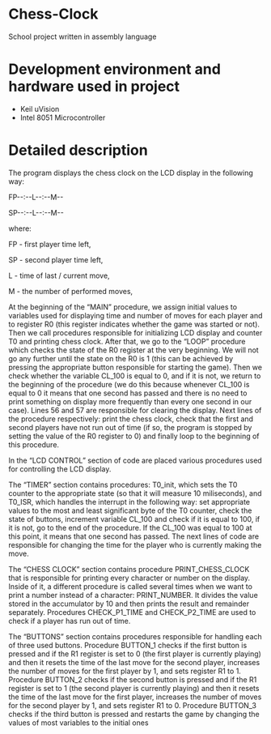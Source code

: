 # Chess-Clock
School project written in assembly language

# Development environment and hardware used in project
- Keil uVision
- Intel 8051 Microcontroller

# Detailed description
The program displays the chess clock on the LCD display in the following way:

FP--:--L--:--M--

SP--:--L--:--M--

where:

FP - first player time left,

SP - second player time left,

L - time of last / current move,

M - the number of performed moves,

At the beginning of the “MAIN” procedure, we assign initial values to variables used for displaying time and number of moves for each player and to register R0 (this register indicates whether the game was started or not). Then we call procedures responsible for initializing LCD display and counter T0 and printing chess  clock. After that, we go to the “LOOP” procedure which checks the state of the R0 register at the very beginning. We will not go any further until the state on the R0 is 1 (this can be achieved by pressing the appropriate button responsible for starting the game). Then we check whether the variable CL_100 is equal to 0, and if it is not, we return to the beginning of the procedure (we do this because whenever CL_100 is equal to 0 it means that one second has passed and there is no need to print something on display more frequently than every one second in our case). Lines 56 and 57 are responsible for clearing the display. Next lines of the procedure respectively: print the chess clock, check that the first and second players have not run out of time (if so, the program is stopped by setting the value of the R0 register to 0) and finally loop to the beginning of this procedure.

In the “LCD CONTROL” section of code are placed various procedures used for controlling the LCD display.

The “TIMER” section contains procedures: T0_init, which sets the T0 counter to the appropriate state (so that it will measure 10 miliseconds), and T0_ISR, which handles the interrupt in the following way: set appropriate values to the most and least significant byte of the T0 counter, check the state of buttons, increment variable CL_100 and check if it is equal to 100, if it is not, go to the end of the procedure. If the CL_100 was equal to 100 at this point, it means that one second has passed. The next lines of code are responsible for changing the time for the player who is currently making the move.

The “CHESS CLOCK” section contains procedure PRINT_CHESS_CLOCK that is responsible for printing every character or number on the display. Inside of it, a different procedure is called several times when we want to print a number instead of a character: PRINT_NUMBER. It divides the value stored in the accumulator by 10 and then prints the result and remainder separately. Procedures CHECK_P1_TIME and CHECK_P2_TIME are used to check if a player has run out of time.

The “BUTTONS” section contains procedures responsible for handling each of three used buttons. Procedure BUTTON_1 checks if the first button is pressed and if the R1 register is set to 0 (the first player is currently playing) and then it resets the time of the last move for the second player, increases the number of moves for the first player by 1, and sets register R1 to 1. Procedure BUTTON_2 checks if the second button is pressed and if the R1 register is set to 1 (the second player is currently playing) and then it resets the time of the last move for the first player, increases the number of moves for the second player by 1, and sets register R1 to 0. Procedure BUTTON_3 checks if the third button is pressed and restarts the game by changing the values of most variables to the initial ones
